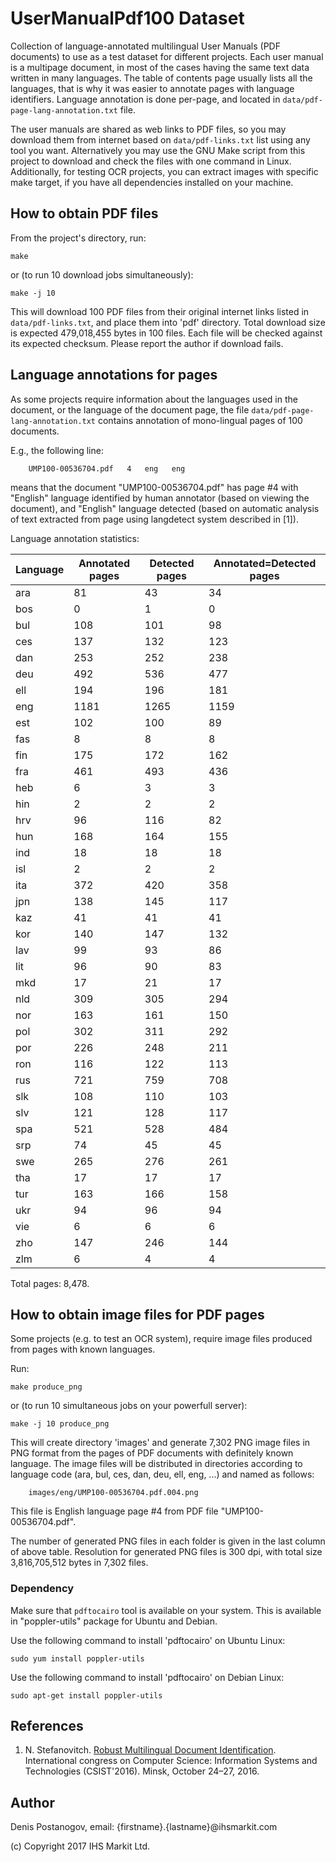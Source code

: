 # UserManualPdf100 Dataset

Collection of language-annotated multilingual User Manuals (PDF documents) to use as a test dataset for different projects. Each user manual is a multipage document, in most of the cases having the same text data written in many languages. The table of contents page usually lists all the languages, that is why it was easier to annotate pages with language identifiers. Language annotation is done per-page, and located in `data/pdf-page-lang-annotation.txt` file.

The user manuals are shared as web links to PDF files, so you may download them from internet based on `data/pdf-links.txt` list using any tool you want. Alternatively you may use the GNU Make script from this project to download and check the files with one command in Linux. Additionally, for testing OCR projects, you can extract images with specific make target, if you have all dependencies installed on your machine.

## How to obtain PDF files

From the project's directory, run:

    make

or (to run 10 download jobs simultaneously):

    make -j 10

This will download 100 PDF files from their original internet links listed in `data/pdf-links.txt`, and place them into 'pdf' directory. Total download size is expected 479,018,455 bytes in 100 files. Each file will be checked against its expected checksum. Please report the author if download fails.

## Language annotations for pages

As some projects require information about the languages used in the document, or the language of the document page, the file `data/pdf-page-lang-annotation.txt` contains annotation of mono-lingual pages of 100 documents.

E.g., the following line:

        UMP100-00536704.pdf   4   eng   eng
     
means that the document "UMP100-00536704.pdf" has page #4 with "English" language identified by 
human annotator (based on viewing the document), and "English" language detected (based on automatic 
analysis of text extracted from page using langdetect system described in \[1\]).

Language annotation statistics:

|Language|Annotated pages|Detected pages|Annotated=Detected pages|
|-|-|-|-|
|ara|81|43|34|
|bos|0|1|0|
|bul|108|101|98|
|ces|137|132|123|
|dan|253|252|238|
|deu|492|536|477|
|ell|194|196|181|
|eng|1181|1265|1159|
|est|102|100|89|
|fas|8|8|8|
|fin|175|172|162|
|fra|461|493|436|
|heb|6|3|3|
|hin|2|2|2|
|hrv|96|116|82|
|hun|168|164|155|
|ind|18|18|18|
|isl|2|2|2|
|ita|372|420|358|
|jpn|138|145|117|
|kaz|41|41|41|
|kor|140|147|132|
|lav|99|93|86|
|lit|96|90|83|
|mkd|17|21|17|
|nld|309|305|294|
|nor|163|161|150|
|pol|302|311|292|
|por|226|248|211|
|ron|116|122|113|
|rus|721|759|708|
|slk|108|110|103|
|slv|121|128|117|
|spa|521|528|484|
|srp|74|45|45|
|swe|265|276|261|
|tha|17|17|17|
|tur|163|166|158|
|ukr|94|96|94|
|vie|6|6|6|
|zho|147|246|144|
|zlm|6|4|4|

Total pages: 8,478.

## How to obtain image files for PDF pages

Some projects (e.g. to test an OCR system), require image files produced from pages with known languages. 

Run:

    make produce_png
    
or (to run 10 simultaneous jobs on your powerfull server):

    make -j 10 produce_png
    
This will create directory 'images' and generate 7,302 PNG image files in PNG format from the pages of PDF documents with definitely known language. The image files will be distributed in directories according to language code (ara, bul, ces, dan, deu, ell, eng, ...) and named as follows:

        images/eng/UMP100-00536704.pdf.004.png 

This file is English language page #4 from PDF file "UMP100-00536704.pdf". 

The number of generated PNG files in each folder is given in the last column of above table. Resolution for generated PNG files is 300 dpi, with total size 3,816,705,512 bytes in 7,302 files.

### Dependency 

Make sure that `pdftocairo` tool is available on your system. This is available in "poppler-utils" package for Ubuntu and Debian. 

Use the following command to install 'pdftocairo' on Ubuntu Linux:

    sudo yum install poppler-utils

Use the following command to install 'pdftocairo' on Debian Linux:

    sudo apt-get install poppler-utils
    
## References

1. N. Stefanovitch. [Robust Multilingual Document Identification](http://elib.bsu.by/bitstream/123456789/160177/1/Stefanovitch.pdf). International congress on Computer Science: Information Systems and Technologies (CSIST'2016). Minsk, October 24–27, 2016.

## Author

Denis Postanogov, email: {firstname}.{lastname}@ihsmarkit.com

(c) Copyright 2017 IHS Markit Ltd.
